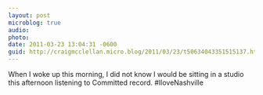 ```yaml
---
layout: post
microblog: true
audio: 
photo: 
date: 2011-03-23 13:04:31 -0600
guid: http://craigmcclellan.micro.blog/2011/03/23/t50634043351515137.html
---
```

When I woke up this morning, I did not know I would be sitting in a studio this afternoon listening to Committed record. #IloveNashville
